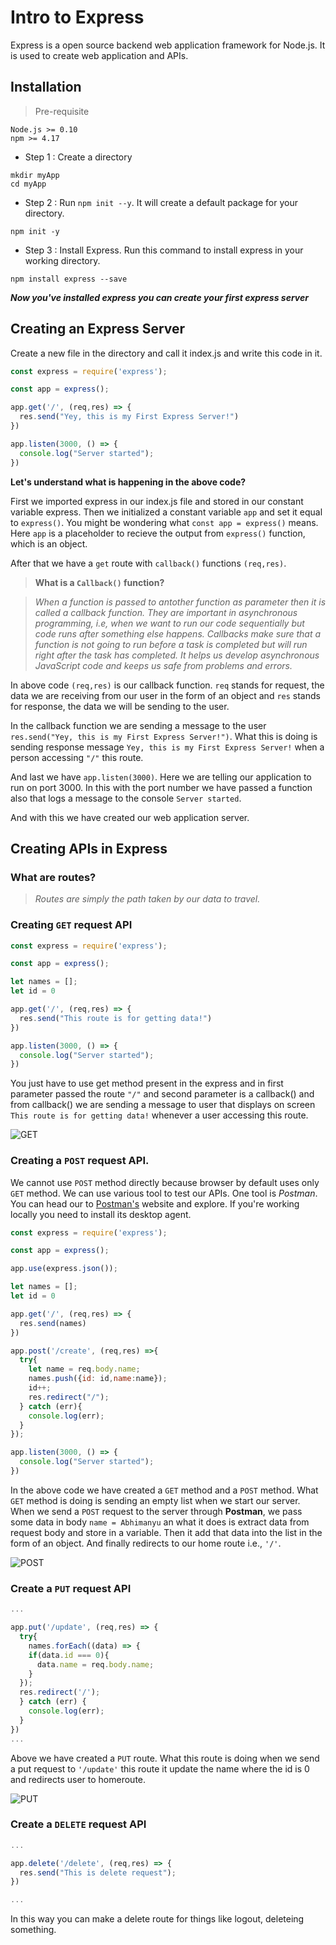 # Intro to Express 

Express is a open source backend web application framework for Node.js. It is used to create web application and APIs.

## Installation

> Pre-requisite

```shell
Node.js >= 0.10
npm >= 4.17
```

* Step 1 : Create a directory

```shell
mkdir myApp 
cd myApp
```

* Step 2 : Run `npm init --y`. It will create a default package for your directory.

```shell
npm init -y
```

* Step 3 : Install Express. Run this command to install express in your working directory.

```shell
npm install express --save
```
__*Now you've installed express you can create your first express server*__

## Creating an Express Server

Create a new file in the directory and call it index.js and write this code in it.

```javascript
const express = require('express');

const app = express();

app.get('/', (req,res) => {
  res.send("Yey, this is my First Express Server!")
})

app.listen(3000, () => {
  console.log("Server started");
})
```
**Let's understand what is happening in the above code?**

First we imported express in our index.js file and stored in our constant variable express.
Then we initialized a constant variable `app` and set it equal to `express()`. You might be wondering what `const app = express()` means. Here `app` is a placeholder to recieve the output from `express()` function, which is an object. 

After that we have a `get` route with `callback()` functions `(req,res)`. 

> __What is a `Callback()` function?__

> *When a function is passed to antother function as parameter then it is called a callback function. They are important in asynchronous programming, i.e, when we want to run our code sequentially but code runs after something else happens. Callbacks make sure that a function is not going to run before a task is completed but will run right after the task has completed. It helps us develop asynchronous JavaScript code and keeps us safe from problems and errors.*

In above code `(req,res)` is our callback function. `req` stands for request, the data we are receiving from our user in the form of an object and `res` stands for response, the data we will be sending to the user.

In the callback function we are sending a message to the user `res.send("Yey, this is my First Express Server!")`. What this is doing is sending response message `Yey, this is my First Express Server!` when a person accessing `"/"` this route.

And last we have `app.listen(3000)`. Here we are telling our application to run on port 3000. In this with the port number we have passed a function also that logs a message to the console `Server started`.

And with this we have created our web application server.

## Creating APIs in Express

### What are routes?

> _Routes are simply the path taken by our data to travel._

### Creating `GET` request API

```javascript
const express = require('express');

const app = express();

let names = [];
let id = 0

app.get('/', (req,res) => {
  res.send("This route is for getting data!")
})

app.listen(3000, () => {
  console.log("Server started");
})
```
You just have to use get method present in the express and in first parameter passed the route `"/"` and second parameter is a callback() and from callback() we are sending a message to user that displays on screen `This route is for getting data!` whenever a user accessing this route.

![GET](./assets/postman_api_get.jpg )

### Creating a `POST` request API.

We cannot use `POST` method directly because browser by default uses only `GET` method. We can use various tool to test our APIs. One tool is *Postman*. You can head our to [Postman's]('https://www.postman.com/') website and explore. If you're working locally you need to install its desktop agent. 

```javascript
const express = require('express');

const app = express();

app.use(express.json());

let names = [];
let id = 0

app.get('/', (req,res) => {
  res.send(names)
})

app.post('/create', (req,res) =>{
  try{
    let name = req.body.name;
    names.push({id: id,name:name});
    id++;
    res.redirect("/");
  } catch (err){
    console.log(err);
  }
});

app.listen(3000, () => {
  console.log("Server started");
})
```
In the above code we have created a `GET` method and a `POST` method. What `GET` method is doing is sending an empty list when we start our server. When we send a `POST` request to the server through **Postman**, we pass some data in body `name = Abhimanyu` an what it does is extract data from request body and store in a variable. Then it add that data into the list in the form of an object. And finally redirects to our home route i.e., `'/'`.

![POST](./assets/postman_api_post.jpg "POST request")

### Create a `PUT` request API

```javascript
...

app.put('/update', (req,res) => {
  try{
    names.forEach((data) => {
    if(data.id === 0){
      data.name = req.body.name;
    }
  });
  res.redirect('/');
  } catch (err) {
    console.log(err);
  }
})
...
```
Above we have created a `PUT` route. What this route is doing when we send a put request to `'/update'` this route it update the name where the id is 0 and redirects user to homeroute.

![PUT](./assets/postman_api_put.jpg "PUT request")

### Create a `DELETE` request API

```javascript
...

app.delete('/delete', (req,res) => {
  res.send("This is delete request");
})

...
```
In this way you can make a delete route for things like logout, deleteing something.
